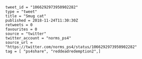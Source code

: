 ```
tweet_id = "1066292973950902282"
type = "tweet"
title = "Smug cat"
published = 2018-11-24T11:30:30Z
retweets = 0
favourites = 0
source = "twitter"
twitter_account = "norms_ps4"
source_url = "https://twitter.com/norms_ps4/status/1066292973950902282"
tag = [ "ps4share", "reddeadredemption2",]
```

<p class='image'><img src='https://mnf.m17s.net/2018/11/24/Dsw7zunW0AAIXkW.jpg' alt=''></p>

